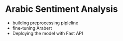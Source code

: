 # Arabic Sentiment Analysis

- building preprocessing pipleline 
- fine-tuning Arabert
- Deploying the model with Fast API
